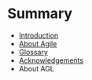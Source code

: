 # Summary

* [Introduction](README.md)
* [About Agile](about_agile.md)
* [Glossary](glossary.md)
* [Acknowledgements](acknowledgements.md)
* About AGL

